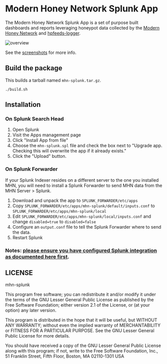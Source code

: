 # Modern Honey Network Splunk App

The Modern Honey Network Splunk App is a set of purpose built dashboards and reports leveraging honeypot data collected by the [Modern Honey Network](https://github.com/Pwnlandia/mhn) and [hpfeeds-logger](https://github.com/Pwnlandia/hpfeeds-logger).

![overview](screenshots/overview.png)

See the [screenshots](screenshots/README.md) for more info.

## Build the package

This builds a tarball named `mhn-splunk.tar.gz`.

```
./build.sh
```

## Installation

### On Splunk Search Head

1. Open Splunk
2. Visit the Apps management page
3. Click "Install App from file"
4. Choose the `mhn-splunk.spl` file and check the box next to "Upgrade app. Checking this will overwrite the app if it already exists."
5. Click the "Upload" button.

### On Splunk Forwarder

If your Splunk Indexer resides on a different server to the one you installed MHN, you will need to install a Splunk Forwarder to send MHN data from the MHN Server > Splunk.

1. Download and unpack the app to `SPLUNK_FORWARDER/etc/apps`
2. Copy `SPLUNK_FORWARDER/etc/apps/mhn-splunk/default/inputs.conf` to `SPLUNK_FORWARDER/etc/apps/mhn-splunk/local`
3. Edit `SPLUNK_FORWARDER/etc/apps/mhn-splunk/local/inputs.conf` and change `disabled=true` to `disabled=false`
4. Configure an `output.conf` file to tell the Splunk Forwarder where to send the data.
4. Restart Splunk

### Notes: [please ensure you have configured Splunk integration as documented here first](https://github.com/threatstream/mhn).

## LICENSE

mhn-splunk

This program free software; you can redistribute it and/or
modify it under the terms of the GNU Lesser General Public
License as published by the Free Software Foundation; either
version 2.1 of the License, or (at your option) any later version.

This program is distributed in the hope that it will be useful,
but WITHOUT ANY WARRANTY; without even the implied warranty of
MERCHANTABILITY or FITNESS FOR A PARTICULAR PURPOSE.  See the GNU
Lesser General Public License for more details.

You should have received a copy of the GNU Lesser General Public
License along with this program; if not, write to the Free Software
Foundation, Inc., 51 Franklin Street, Fifth Floor, Boston, MA  02110-1301  USA
